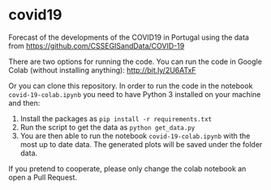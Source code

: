 # covid19
Forecast of the developments of the COVID19 in Portugal using the data from https://github.com/CSSEGISandData/COVID-19

There are two options for running the code. You can run the code in Google Colab (without installing anything):
http://bit.ly/2U6ATxF

Or you can clone this repository. In order to run the code in the notebook `covid-19-colab.ipynb` you need to have Python 3 installed on your machine and then:

1) Install the packages as `pip install -r requirements.txt`
2) Run the script to get the data as `python get_data.py`
3) You are then able to run the notebook `covid-19-colab.ipynb` with the most up to date data. The generated plots will be saved under the folder data. 

If you pretend to cooperate, please only change the colab notebook an open a Pull Request. 
